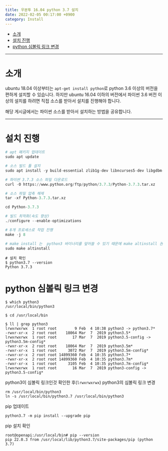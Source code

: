 ```yaml
---
title: 우분투 16.04 python 3.7 설치
date: 2022-02-05 00:17:00 +0900
category: Install
---
```



<!-- @import "[TOC]" {cmd="toc" depthFrom=1 depthTo=6 orderedList=false} -->

<!-- code_chunk_output -->

- [소개](#소개)
- [설치 진행](#설치-진행)
- [python 심볼릭 링크 변경](#python-심볼릭-링크-변경)

<!-- /code_chunk_output -->

---

# 소개

ubuntu 18.04 이상부터는 `apt-get install python`로 python 3.6 이상의 버전을 편하게 설치할 수 있습니다. 하지만 ubuntu 16.04 이하의 버전에서 파이썬 3.6 버전 이상의 설치를 하려면 직접 소스를 받아서 설치를 진행해야 합니다.

해당 게시글에서는 파이썬 소스를 받아서 설치하는 방법을 공유합니다.

---

# 설치 진행

```python
# apt 패키지 업데이트
sudo apt update

# 소스 빌드 툴 설치
sudo apt install -y build-essential zlib1g-dev libncurses5-dev libgdbm-dev libnss3-dev libssl-dev libreadline-dev libffi-dev curl libbz2-dev

# 파이썬 3.7.3 소스 파일 다운로드
curl -O https://www.python.org/ftp/python/3.7.3/Python-3.7.3.tar.xz

# 소스 파일 압축 해제
tar -xf Python-3.7.3.tar.xz

cd Python-3.7.3

# 빌드 최적화(속도 향상)
./configure --enable-optimizations

# 8개 프로세스로 작업 진행
make -j 8

# make install 는  python3 바이너리를 덮어쓸 수 있기 때문에 make altinstall 권장
sudo make altinstall

```

```shell
# 설치 확인
$ python3.7 --version
Python 3.7.3
```

# python 심볼릭 링크 변경

```shell
$ which python3
/usr/local/bin/python3

$ cd /usr/local/bin

$ ll | grep python3
lrwxrwxrwx  1 root root        9 Feb  4 10:38 python3 -> python3.7*
-rwxr-xr-x  2 root root    18064 Mar  7  2019 python3.5*
lrwxrwxrwx  1 root root       17 Mar  7  2019 python3.5-config -> python3.5m-config*
-rwxr-xr-x  2 root root    18064 Mar  7  2019 python3.5m*
-rwxr-xr-x  1 root root     3072 Mar  7  2019 python3.5m-config*
-rwxr-xr-x  2 root root 14899360 Feb  4 10:35 python3.7*
-rwxr-xr-x  2 root root 14899360 Feb  4 10:35 python3.7m*
-rwxr-xr-x  1 root root     3105 Feb  4 10:35 python3.7m-config*
lrwxrwxrwx  1 root root       16 Mar  7  2019 python3-config -> python3.5-config*
```

python3이 심볼릭 링크인것 확인한 후(`lrwxrwxrwx`) python3의 심볼릭 링크 변경

```shell
rm /usr/local/bin/python3
ln -s /usr/local/bin/python3.7 /usr/local/bin/python3
```

pip 업데이트

```shell
python3.7 -m pip install --upgrade pip
```

pip 설치 확인

```shell
root@openapi:/usr/local/bin# pip --version
pip 22.0.3 from /usr/local/lib/python3.7/site-packages/pip (python 3.7)
```
